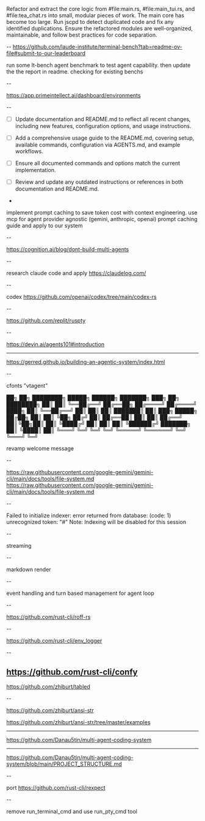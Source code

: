 Refactor and extract the core logic from #file:main.rs, #file:main_tui.rs, and #file:tea_chat.rs into small, modular pieces of work. The main core has become too large. Run jscpd to detect duplicated code and fix any identified duplications. Ensure the refactored modules are well-organized, maintainable, and follow best practices for code separation.

--
<https://github.com/laude-institute/terminal-bench?tab=readme-ov-file#submit-to-our-leaderboard>

run some lt-bench agent benchmark to test agent capability. then update the the report in readme. checking for existing benchs

--

<https://app.primeintellect.ai/dashboard/environments>



--

-   [ ] Update documentation and README.md to reflect all recent changes, including new features, configuration options, and usage instructions.
-   [ ] Add a comprehensive usage guide to the README.md, covering setup, available commands, configuration via AGENTS.md, and example workflows.
-   [ ] Ensure all documented commands and options match the current implementation.
-   [ ] Review and update any outdated instructions or references in both documentation and README.md.



-

implement prompt caching to save token cost with context engineering. use mcp for agent provider agnostic (gemini, anthropic, openai)
prompt caching guide and apply to our system

--

<https://cognition.ai/blog/dont-build-multi-agents>

--

research claude code and apply
https://claudelog.com/

--

codex
https://github.com/openai/codex/tree/main/codex-rs

--

https://github.com/replit/ruspty

--

https://devin.ai/agents101#introduction


---

https://gerred.github.io/building-an-agentic-system/index.html

--

cfonts "vtagent"


 ██╗   ██╗ ████████╗  █████╗   ██████╗  ███████╗ ███╗   ██╗ ████████╗
 ██║   ██║ ╚══██╔══╝ ██╔══██╗ ██╔════╝  ██╔════╝ ████╗  ██║ ╚══██╔══╝
 ██║   ██║    ██║    ███████║ ██║  ███╗ █████╗   ██╔██╗ ██║    ██║
 ╚██╗ ██╔╝    ██║    ██╔══██║ ██║   ██║ ██╔══╝   ██║╚██╗██║    ██║
  ╚████╔╝     ██║    ██║  ██║ ╚██████╔╝ ███████╗ ██║ ╚████║    ██║
   ╚═══╝      ╚═╝    ╚═╝  ╚═╝  ╚═════╝  ╚══════╝ ╚═╝  ╚═══╝    ╚═╝


revamp welcome message

--

https://raw.githubusercontent.com/google-gemini/gemini-cli/main/docs/tools/file-system.md
https://raw.githubusercontent.com/google-gemini/gemini-cli/main/docs/tools/file-system.md


--

Failed to initialize indexer: error returned from database: (code: 1) unrecognized token: "#"
Note: Indexing will be disabled for this session

--

streaming

--

markdown render

--

event handling and turn based management for agent loop

--



https://github.com/rust-cli/roff-rs

--

https://github.com/rust-cli/env_logger

--

https://github.com/rust-cli/confy
--
https://github.com/zhiburt/tabled

--

https://github.com/zhiburt/ansi-str

https://github.com/zhiburt/ansi-str/tree/master/examples

---

https://github.com/Danau5tin/multi-agent-coding-system

---

https://github.com/Danau5tin/multi-agent-coding-system/blob/main/PROJECT_STRUCTURE.md


--

port https://github.com/rust-cli/rexpect

--

remove run_terminal_cmd and use run_pty_cmd tool 